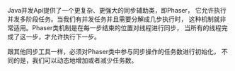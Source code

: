 Java并发Api提供了一个更复杂、更强大的同步辅助类，即Phaser，
它允许执行并发多阶段任务。当我们有并发任务并且需要分解成几步执行时，
这种机制就非常适用。Phaser类机制是在每一步结束的位置对线程进行同步，
当所有的线程完成了这一步，才允许执行下一步。

跟其他同步工具一样，必须对Phaser类中参与同步操作的任务数进行初始化，
不同的是，我们可以动态地增加或者减少任务数。

